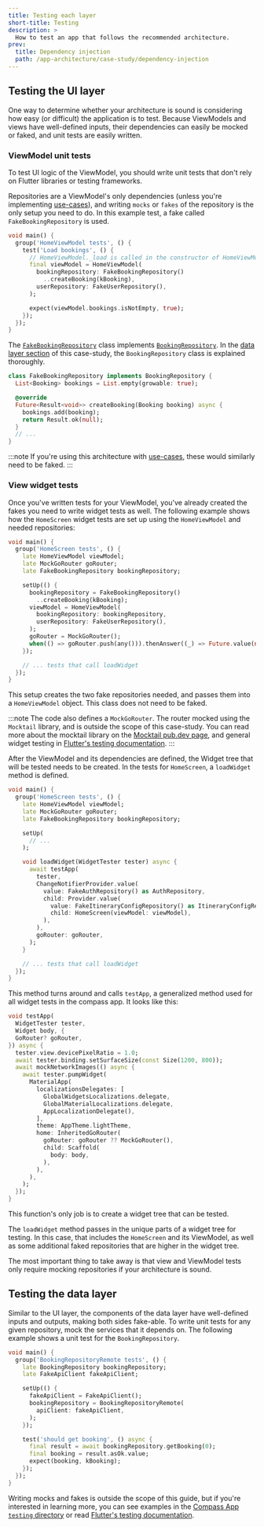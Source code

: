 ```yaml
---
title: Testing each layer
short-title: Testing
description: >
  How to test an app that follows the recommended architecture.
prev: 
  title: Dependency injection
  path: /app-architecture/case-study/dependency-injection
---
```


## Testing the UI layer

One way to determine whether your architecture is sound is 
considering how easy (or difficult) the application is to test. 
Because ViewModels and views have well-defined inputs, 
their dependencies can easily be mocked or faked, and unit tests are easily written.

### ViewModel unit tests

To test UI logic of the ViewModel, you should write unit tests that don't rely
on Flutter libraries or testing frameworks.

Repositories are a ViewModel's only dependencies 
(unless you're implementing [use-cases][]), 
and writing `mocks` or `fakes` of the repository is 
the only setup you need to do. 
In this example test, a fake called `FakeBookingRepository` is used.

```dart title=home_screen_test.dart
void main() {
  group('HomeViewModel tests', () {
    test('Load bookings', () {
      // HomeViewModel._load is called in the constructor of HomeViewModel
      final viewModel = HomeViewModel(
        bookingRepository: FakeBookingRepository()
          ..createBooking(kBooking),
        userRepository: FakeUserRepository(),
      );

      expect(viewModel.bookings.isNotEmpty, true);
    });
  });
}
```

The [`FakeBookingRepository`][] class implements [`BookingRepository`][]. 
In the [data layer section][] of this case-study, 
the `BookingRepository` class is explained thoroughly.

```dart title=fake_booking_repository.dart
class FakeBookingRepository implements BookingRepository {
  List<Booking> bookings = List.empty(growable: true);

  @override
  Future<Result<void>> createBooking(Booking booking) async {
    bookings.add(booking);
    return Result.ok(null);
  }
  // ...
}
```

:::note
If you're using this architecture with [use-cases][], these would
similarly need to be faked.
:::

### View widget tests

Once you've written tests for your ViewModel, 
you've already created the fakes you need to write widget tests as well. 
The following example shows how the `HomeScreen` widget tests 
are set up using the `HomeViewModel` and needed repositories:

```dart title=home_screen_test.dart
void main() {
  group('HomeScreen tests', () {
    late HomeViewModel viewModel;
    late MockGoRouter goRouter;
    late FakeBookingRepository bookingRepository;

    setUp(() {
      bookingRepository = FakeBookingRepository()
        ..createBooking(kBooking);
      viewModel = HomeViewModel(
        bookingRepository: bookingRepository,
        userRepository: FakeUserRepository(),
      );
      goRouter = MockGoRouter();
      when(() => goRouter.push(any())).thenAnswer((_) => Future.value(null));
    });

    // ... tests that call loadWidget
  });
}
```

This setup creates the two fake repositories needed, 
and passes them into a `HomeViewModel` object. 
This class does not need to be faked.

:::note
The code also defines a `MockGoRouter`. 
The router mocked using the `Mocktail` library, 
and is outside the scope of this case-study. 
You can read more about the mocktail library on the [Mocktail pub.dev page][], 
and general widget testing in [Flutter's testing documentation][].
:::

After the ViewModel and its dependencies are defined, 
the Widget tree that will be tested needs to be created. 
In the tests for `HomeScreen`, a `loadWidget` method is defined.

```dart title=home_screen_test.dart highlightLines=11-23
void main() {
  group('HomeScreen tests', () {
    late HomeViewModel viewModel;
    late MockGoRouter goRouter;
    late FakeBookingRepository bookingRepository;

    setUp(
      // ...
    );

    void loadWidget(WidgetTester tester) async {
      await testApp(
        tester,
        ChangeNotifierProvider.value(
          value: FakeAuthRepository() as AuthRepository,
          child: Provider.value(
            value: FakeItineraryConfigRepository() as ItineraryConfigRepository,
            child: HomeScreen(viewModel: viewModel),
          ),
        ),
        goRouter: goRouter,
      );
    }

    // ... tests that call loadWidget
  });
}
```

This method turns around and calls `testApp`,
a generalized method used for all widget tests in the compass app.
It looks like this:

```dart title=testing/app.dart
void testApp(
  WidgetTester tester,
  Widget body, {
  GoRouter? goRouter,
}) async {
  tester.view.devicePixelRatio = 1.0;
  await tester.binding.setSurfaceSize(const Size(1200, 800));
  await mockNetworkImages(() async {
    await tester.pumpWidget(
      MaterialApp(
        localizationsDelegates: [
          GlobalWidgetsLocalizations.delegate,
          GlobalMaterialLocalizations.delegate,
          AppLocalizationDelegate(),
        ],
        theme: AppTheme.lightTheme,
        home: InheritedGoRouter(
          goRouter: goRouter ?? MockGoRouter(),
          child: Scaffold(
            body: body,
          ),
        ),
      ),
    );
  });
}
```

This function's only job is to create a widget tree that can be tested.

The `loadWidget` method passes in the unique parts of a widget tree for testing.
In this case, that includes the `HomeScreen` and its ViewModel, 
as well as some additional faked repositories that 
are higher in the widget tree.

The most important thing to take away is that view and ViewModel tests 
only require mocking repositories if your architecture is sound.

## Testing the data layer

Similar to the UI layer, 
the components of the data layer have well-defined inputs and outputs, 
making both sides fake-able. To write unit tests for any given repository, 
mock the services that it depends on. 
The following example shows a unit test for the `BookingRepository`.

```dart title=booking_repository_remote_test.dart
void main() {
  group('BookingRepositoryRemote tests', () {
    late BookingRepository bookingRepository;
    late FakeApiClient fakeApiClient;

    setUp(() {
      fakeApiClient = FakeApiClient();
      bookingRepository = BookingRepositoryRemote(
        apiClient: fakeApiClient,
      );
    });

    test('should get booking', () async {
      final result = await bookingRepository.getBooking(0);
      final booking = result.asOk.value;
      expect(booking, kBooking);
    });
  });
}
```

Writing mocks and fakes is outside the scope of this guide, but if you're
interested in learning more, you can see examples in
the [Compass App `testing` directory][] or 
read [Flutter's testing documentation][].

[use-cases]: /app-architecture/guide#optional-domain-layer
[`FakeBookingRepository`]: https://github.com/flutter/samples/blob/main/compass_app/app/testing/fakes/repositories/fake_booking_repository.dart
[`BookingRepository`]: https://github.com/flutter/samples/tree/main/compass_app/app/lib/data/repositories/booking
[data layer section]: /app-architecture/case-study/data-layer
[Mocktail pub.dev page]: https://pub.dev/packages/mocktail
[Flutter's testing documentation]: /testing/overview
[Compass App `testing` directory]: https://github.com/flutter/samples/tree/main/compass_app/app/testing

